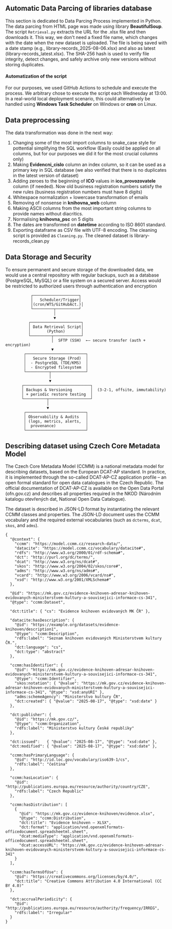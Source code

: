 ## Automatic Data Parcing of libraries database
This section is dedicated to Data Parcing Process implemented in Python. The data parcing from HTML page was made using library **BeautifulSoup**. The script  ```Retrieval.py``` extracts the URL for the .xlsx file and then downloads it. This way, we don't need a fixed file name, which changes with the date when the new dataset is uploaded. The file is being saved with a date stamp (e.g., library-records_2025-08-06.xlsx) and also as latest (library-records_latest.xlsx). The SHA-256 hash is used to verify file integrity, detect changes, and safely archive only new versions without storing duplicates.
#### Automatization of the script
For our purposes, we used GitHub Actions to schedule and execute the process. We arbitrary chose to execute the script each Wednesday at 13:00. In a real-world local deployment scenario, this could alternatively be handled using **Windows Task Scheduler** on Windows or **cron** on Linux.
##  Data preprocessing
The data transformation was done in the next way:
  1. Changing some of the most import columns to snake_case style for pottential simplifying the SQL workflow (Easily could be applied on all columns, but for our purposes we did it for the most crucial columns only)
  2. Making **Evidencni_cislo** column an index column, so it can be used as a primary key in SQL database (we also verified that there is no duplicates in the latest version of dataset)
  3. Adding zeroes to the beginning of **ICO** values in **ico_provozovatele** column (if needed). Now old business registration numbers satisfy the new rules (business registration numbers must have 8 digits)
  4. Whitespace normalization + lowercase transformation of emails
  5. Removing of nonsense in **knihovna_web** column
  6. Making ASCII columns from the most important string columns to provide names without diacritics.
  7. Normalising **knihovna_psc** on 5 digits
  8. The dates are transformed on **datetime** according to ISO 8601 standard.
  9. Exporting dataframe as CSV file with UTF-8 encoding.
The cleaning script is provided as ```Cleaning.py```. The cleaned dataset is library-records_clean.py

## Data Storage and Security
To ensure permanent and secure storage of the downloaded data, we would use a central repository with regular backups, such as a database (PostgreSQL, MySQL) or a file system on a secured server. Access would be restricted to authorized users through authentication and encryption
```
           ┌────────────────────┐       
           │   Scheduler/Trigger│
           │(cron/WTS/GitHubAct.)│        
           └─────────┬──────────┘
                     │                              
                     ▼                              
          ┌──────────────────────┐                  
          │ Data Retrieval Script│
          │       (Python)       │
          └─────────┬────────────┘
                    │  SFTP (SSH)  ←— secure transfer (auth + encryption)
                    ▼
        ┌──────────────────────────┐
        │   Secure Storage (Prod)  │
        │  - PostgreSQL (TDE/KMS)  │
        │  - Encrypted filesystem  │
        └──────────┬───────────────┘
                   │
                   ▼
       ┌─────────────────────────────┐
       │ Backups & Versioning        │  (3-2-1, offsite, immutability)
       │ + periodic restore testing  │
       └──────────┬──────────────────┘
                  │
                  ▼
        ┌──────────────────────────┐
        │ Observability & Audits   │
        │ (logs, metrics, alerts,  │
        │  provenance)             │
        └──────────────────────────┘
```

## Describing dataset using Czech Core Metadata Model
The Czech Core Metadata Model (CCMM) is a national metadata model for describing datasets, based on the European DCAT-AP standard. In practice, it is implemented through the so-called DCAT-AP-CZ application profile – an open formal standard for open data catalogues in the Czech Republic. The official documentation of DCAT-AP-CZ is available on the Open Data Portal (ofn.gov.cz) and describes all properties required in the NKOD (Národním katalogu otevřených dat, National Open Data Catalogue).

The dataset is described in JSON-LD format by instantiating the relevant CCMM classes and properties. The JSON-LD document uses the CCMM vocabulary and the required external vocabularies (such as ```dcterms```, ```dcat```, ```skos```, and ```adms```).
```
{
  "@context": {
    "ccmm": "https://model.ccmm.cz/research-data/",
    "datacite": "https://model.ccmm.cz/vocabulary/datacite#",
    "rdfs": "http://www.w3.org/2000/01/rdf-schema#",
    "dct": "http://purl.org/dc/terms/",
    "dcat": "http://www.w3.org/ns/dcat#",
    "skos": "http://www.w3.org/2004/02/skos/core#",
    "adms": "http://www.w3.org/ns/adms#",
    "vcard": "http://www.w3.org/2006/vcard/ns#",
    "xsd": "http://www.w3.org/2001/XMLSchema#"
  },

  "@id": "https://mk.gov.cz/evidence-knihoven-adresar-knihoven-evidovanych-ministerstvem-kultury-a-souvisejici-informace-cs-341",
  "@type": "ccmm:Dataset",

  "dct:title": { "cs": "Evidence knihoven evidovaných MK ČR" },

  "datacite:hasDescription": {
    "@id": "https://example.org/datasets/evidence-knihoven/description1",
    "@type": "ccmm:Description",
    "rdfs:label": "Seznam knihoven evidovaných Ministerstvem kultury ČR.",
    "dct:language": "cs",
    "dct:type": "abstract"
  },

  "ccmm:hasIdentifier": {
    "@id": "https://mk.gov.cz/evidence-knihoven-adresar-knihoven-evidovanych-ministerstvem-kultury-a-souvisejici-informace-cs-341",
    "@type": "ccmm:Identifier",
    "skos:notation": { "@value": "https://mk.gov.cz/evidence-knihoven-adresar-knihoven-evidovanych-ministerstvem-kultury-a-souvisejici-informace-cs-341", "@type": "xsd:anyURI" },
    "adms:schemeAgency": "Ministerstvo kultury ČR",
    "dct:created": { "@value": "2025-08-17", "@type": "xsd:date" }
  },

  "dct:publisher": {
    "@id": "https://mk.gov.cz/",
    "@type": "ccmm:Organization",
    "rdfs:label": "Ministerstvo kultury České republiky"
  },

  "dct:issued":   { "@value": "2025-08-17", "@type": "xsd:date" },
  "dct:modified": { "@value": "2025-08-17", "@type": "xsd:date" },

  "ccmm:hasPrimaryLanguage": {
    "@id": "http://id.loc.gov/vocabulary/iso639-1/cs",
    "rdfs:label": "čeština"
  },

  "ccmm:hasLocation": {
    "@id": "http://publications.europa.eu/resource/authority/country/CZE",
    "rdfs:label": "Czech Republic"
  },

  "ccmm:hasDistribution": [
    {
      "@id": "https://mk.gov.cz/evidence-knihoven/evidence.xlsx",
      "@type": "ccmm:Distribution",
      "dct:title": "Evidence knihoven – XLSX",
      "dct:format": "application/vnd.openxmlformats-officedocument.spreadsheetml.sheet",
      "dcat:mediaType": "application/vnd.openxmlformats-officedocument.spreadsheetml.sheet",
      "dcat:accessURL": "https://mk.gov.cz/evidence-knihoven-adresar-knihoven-evidovanych-ministerstvem-kultury-a-souvisejici-informace-cs-341"
    }
  ],

  "ccmm:hasTermsOfUse": {
    "@id": "https://creativecommons.org/licenses/by/4.0/",
    "dct:title": "Creative Commons Attribution 4.0 International (CC BY 4.0)"
  },

  "dct:accrualPeriodicity": {
    "@id": "http://publications.europa.eu/resource/authority/frequency/IRREG",
    "rdfs:label": "Irregular"
  }
}

```

